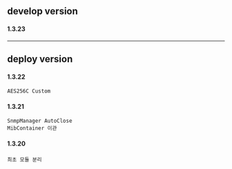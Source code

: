 
## develop version
#### 1.3.23

---
## deploy version
#### 1.3.22
    AES256C Custom
#### 1.3.21
    SnmpManager AutoClose
    MibContainer 이관
#### 1.3.20
    최초 모듈 분리
